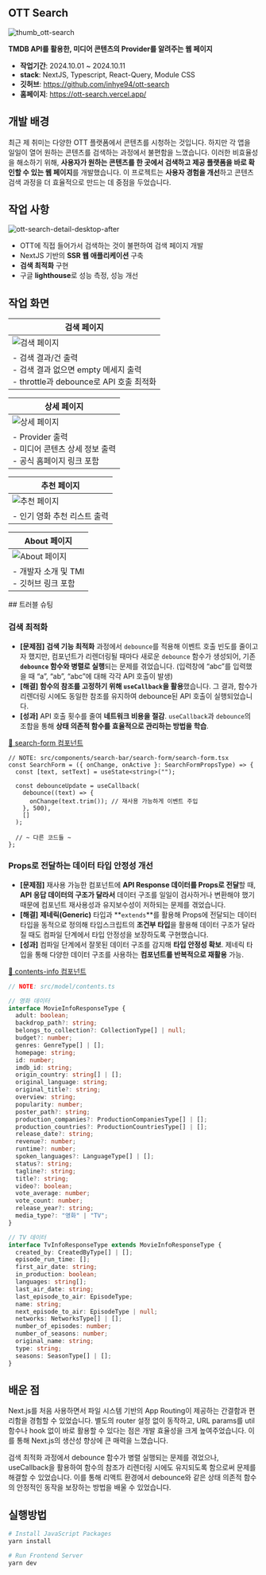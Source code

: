 ## OTT Search

![thumb_ott-search](https://github.com/user-attachments/assets/099ac2ab-9542-4715-ad1e-64e62fba26a3)

**TMDB API를 활용한, 미디어 콘텐츠의 Provider를 알려주는 웹 페이지**

- **작업기간**: 2024.10.01 ~ 2024.10.11
- **stack**: NextJS, Typescript, React-Query, Module CSS
- **깃허브**: https://github.com/inhye94/ott-search
- **홈페이지**: https://ott-search.vercel.app/

## 개발 배경

최근 제 취미는 다양한 OTT 플랫폼에서 콘텐츠를 시청하는 것입니다. 하지만 각 앱을 일일이 열어 원하는 콘텐츠를 검색하는 과정에서 불편함을 느꼈습니다. 이러한 비효율성을 해소하기 위해, **사용자가 원하는 콘텐츠를 한 곳에서 검색하고 제공 플랫폼을 바로 확인할 수 있는 웹 페이지**를 개발했습니다. 이 프로젝트는 **사용자 경험을 개선**하고 콘텐츠 검색 과정을 더 효율적으로 만드는 데 중점을 두었습니다.

## 작업 사항

![ott-search-detail-desktop-after](https://github.com/user-attachments/assets/322e8e8b-8ebe-433a-9f77-47dda84ab9bd)

- OTT에 직접 들어가서 검색하는 것이 불편하여 검색 페이지 개발
- NextJS 기반의 **SSR 웹 애플리케이션** 구축
- **검색 최적화** 구현
- 구글 **lighthouse**로 성능 측정, 성능 개선

## 작업 화면

| 검색 페이지                                                                                                |
| ---------------------------------------------------------------------------------------------------------- |
| ![검색 페이지](https://github.com/user-attachments/assets/f72537ae-3e55-40d3-a327-63984dcee7b1)            |
| - 검색 결과/건 출력<br/> - 검색 결과 없으면 empty 메세지 출력<br/> - throttle과 debounce로 API 호출 최적화 |

| 상세 페이지                                                                                     |
| ----------------------------------------------------------------------------------------------- |
| ![상세 페이지](https://github.com/user-attachments/assets/5f6ff699-7ddc-4234-b227-c7198cd18d85) |
| - Provider 출력<br/> - 미디어 콘텐츠 상세 정보 출력<br/> - 공식 홈페이지 링크 포함              |

| 추천 페이지                                                                                     |
| ----------------------------------------------------------------------------------------------- |
| ![추천 페이지](https://github.com/user-attachments/assets/a25b261e-df78-4377-bbe0-13fe0165abd0) |
| - 인기 영화 추천 리스트 출력                                                                    |

| About 페이지                                                                                     |
| ------------------------------------------------------------------------------------------------ |
| ![About 페이지](https://github.com/user-attachments/assets/7269bb2a-bf1d-418f-8342-66cf7b8710ca) |
| - 개발자 소개 및 TMI<br/> - 깃허브 링크 포함                                                     |

## 트러블 슈팅

### 검색 최적화

- **[문제점]** **검색 기능 최적화** 과정에서 `debounce`를 적용해 이벤트 호출 빈도를 줄이고자 했지만, 컴포넌트가 리렌더링될 때마다 새로운 `debounce` 함수가 생성되어, 기존 **`debounce` 함수와 병렬로 실행**되는 문제를 겪었습니다. (입력창에 “abc”를 입력했을 때 “a”, “ab”, “abc”에 대해 각각 API 호출이 발생)
- **[해결]** **함수의 참조를 고정하기 위해 `useCallback`을 활용**했습니다. 그 결과, 함수가 리렌더링 시에도 동일한 참조를 유지하여 debounce된 API 호출이 실행되었습니다.
- **[성과]** API 호출 횟수를 줄여 **네트워크 비용을 절감**. `useCallback`과 `debounce`의 조합을 통해 **상태 의존적 함수를 효율적으로 관리하는 방법을 학습**.

[📎 search-form 컴포넌트](https://github.com/inhye94/ott-search/blob/main/src/components/search-bar/search-form/search-form.tsx)

```tsx
// NOTE: src/components/search-bar/search-form/search-form.tsx
const SearchForm = ({ onChange, onActive }: SearchFormPropsType) => {
  const [text, setText] = useState<string>("");

  const debounceUpdate = useCallback(
    debounce((text) => {
      onChange(text.trim()); // 재사용 가능하게 이벤트 주입
    }, 500),
    []
  );

  // ~ 다른 코드들 ~
};
```

### Props로 전달하는 데이터 타입 안정성 개선

- **[문제점]** 재사용 가능한 컴포넌트에 **API Response 데이터를 Props로 전달**할 때, **API 응답 데이터의 구조가 달라서** 데이터 구조를 일일이 검사하거나 변환해야 했기 때문에 컴포넌트 재사용성과 유지보수성이 저하되는 문제를 겪었습니다.
- **[해결]** **제네릭(Generic)** 타입과 **`extends`**를 활용해 Props에 전달되는 데이터 타입을 동적으로 정의해 타입스크립트의 **조건부 타입**을 활용해 데이터 구조가 달라질 때도 컴파일 단계에서 타입 안정성을 보장하도록 구현했습니다.
- **[성과]** 컴파일 단계에서 잘못된 데이터 구조를 감지해 **타입 안정성 확보**. 제네릭 타입을 통해 다양한 데이터 구조를 사용하는 **컴포넌트를 반복적으로 재활용** 가능.

[📎 contents-info 컴포넌트](<https://github.com/inhye94/ott-search/blob/4f57b69e4a3e020b698b83616ca669edd1950347/app/(contents)/%5Bid%5D/components/contents-info/contents-info.tsx#L11>)

```ts
// NOTE: src/model/contents.ts

// 영화 데이터
interface MovieInfoResponseType {
  adult: boolean;
  backdrop_path?: string;
  belongs_to_collection?: CollectionType[] | null;
  budget?: number;
  genres: GenreType[] | [];
  homepage: string;
  id: number;
  imdb_id: string;
  origin_country: string[] | [];
  original_language: string;
  original_title?: string;
  overview: string;
  popularity: number;
  poster_path?: string;
  production_companies?: ProductionCompaniesType[] | [];
  production_countries?: ProductionCountriesType[] | [];
  release_date?: string;
  revenue?: number;
  runtime?: number;
  spoken_languages?: LanguageType[] | [];
  status?: string;
  tagline?: string;
  title?: string;
  video?: boolean;
  vote_average: number;
  vote_count: number;
  release_year?: string;
  media_type?: "영화" | "TV";
}

// TV 데이터
interface TvInfoResponseType extends MovieInfoResponseType {
  created_by: CreatedByType[] | [];
  episode_run_time: [];
  first_air_date: string;
  in_production: boolean;
  languages: string[];
  last_air_date: string;
  last_episode_to_air: EpisodeType;
  name: string;
  next_episode_to_air: EpisodeType | null;
  networks: NetworksType[] | [];
  number_of_episodes: number;
  number_of_seasons: number;
  original_name: string;
  type: string;
  seasons: SeasonType[] | [];
}
```

## 배운 점

Next.js를 처음 사용하면서 파일 시스템 기반의 App Routing이 제공하는 간결함과 편리함을 경험할 수 있었습니다. 별도의 router 설정 없이 동작하고, URL params를 util 함수나 hook 없이 바로 활용할 수 있다는 점은 개발 효율성을 크게 높여주었습니다. 이를 통해 Next.js의 생산성 향상에 큰 매력을 느꼈습니다.

검색 최적화 과정에서 debounce 함수가 병렬 실행되는 문제를 겪었으나, useCallback을 활용하여 함수의 참조가 리렌더링 시에도 유지되도록 함으로써 문제를 해결할 수 있었습니다. 이를 통해 리액트 환경에서 debounce와 같은 상태 의존적 함수의 안정적인 동작을 보장하는 방법을 배울 수 있었습니다.

## 실행방법

```bash
# Install JavaScript Packages
yarn install

# Run Frontend Server
yarn dev
```
